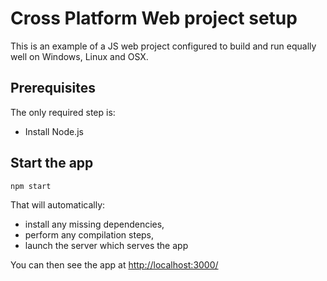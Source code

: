 # Cross Platform Web project setup

This is an example of a JS web project configured to build and run equally well on Windows, Linux and OSX.

## Prerequisites

The only required step is:

* Install Node.js

## Start the app

```bash
npm start
```

That will automatically:

* install any missing dependencies,
* perform any compilation steps,
* launch the server which serves the app

You can then see the app at [http://localhost:3000/](http://localhost:3000/)
